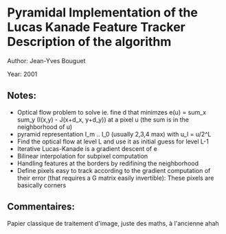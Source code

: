 # Pyramidal Implementation of the Lucas Kanade Feature Tracker Description of the algorithm

Author: Jean-Yves Bouguet

Year: 2001

Notes:
---

* Optical flow problem to solve ie. fine d that minimzes e(u) = sum_x sum_y (I(x,y) - J(x+d_x, y+d_y)) at a pixel u (the sum is in the neighborhood of u)
* pyramid representation I_m .. I_0 (usually 2,3,4 max) with u_l = u/2^L
* Find the optical flow at level L and use it as initial guess for level L-1
* Iterative Lucas-Kanade is a gradient descent of e 
* Bilinear interpolation for subpixel computation
* Handling features at the borders by redifining the neighborhood
* Define pixels easy to track according to the gradient computation of their error (that requires a G matrix easily invertible): These pixels are basically corners

Commentaires:
---
Papier classique de traitement d'image, juste des maths, à l'ancienne ahah